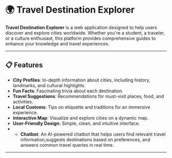 # 🌍 Travel Destination Explorer

**Travel Destination Explorer** is a web application designed to help users discover and explore cities worldwide. 
Whether you're a student, a traveler, or a culture enthusiast, this platform provides comprehensive guides to enhance your knowledge and travel experiences.

---

## 📋 Features
- **City Profiles**: In-depth information about cities, including history, landmarks, and cultural highlights.
- **Fun Facts**: Fascinating trivia about each destination.
- **Travel Suggestions**: Recommendations for must-visit places, food, and activities.
- **Local Customs**: Tips on etiquette and traditions for an immersive experience.
- **Interactive Map**: Visualize and explore cities on a dynamic map.
- **User-Friendly Design**: Simple, clean, and intuitive interface.
- - **Chatbot**: An AI-powered chatbot that helps users find relevant travel information,suggests destinations based on preferences, and answers common travel queries in real time.
---

